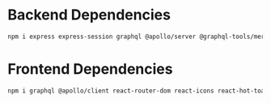 # Backend Dependencies

```bash
npm i express express-session graphql @apollo/server @graphql-tools/merge bcryptjs connect-mongodb-session dotenv graphql-passport passport mongoose
```

# Frontend Dependencies

```bash
npm i graphql @apollo/client react-router-dom react-icons react-hot-toast tailwind-merge @tailwindcss/aspect-ratio clsx chart.js react-chartjs-2 mini-svg-data-uri framer-motion
```

